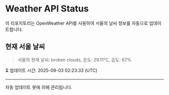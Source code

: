 
# Weather API Status

이 리포지토리는 OpenWeather API를 사용하여 서울의 날씨 정보를 자동으로 업데이트합니다.

## 현재 서울 날씨
> 서울의 현재 날씨: broken clouds, 온도: 29.11°C, 습도: 67%

⏳ 업데이트 시간: 2025-09-03 02:23:33 (UTC)

---
자동 업데이트 봇에 의해 관리됩니다.
